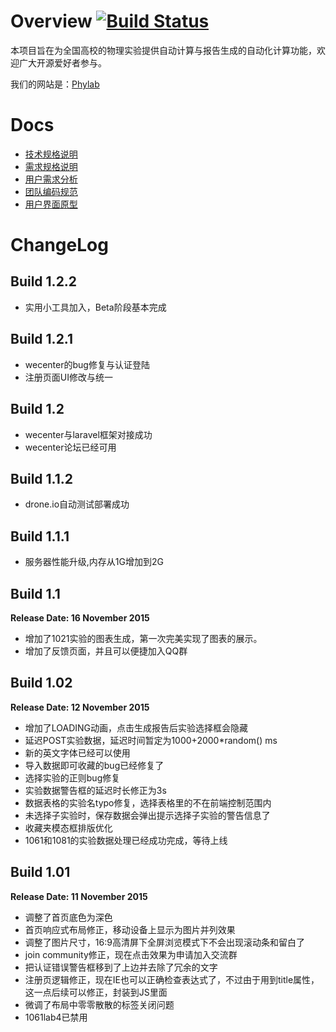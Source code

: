 # Overview [![Build Status](https://drone.io/github.com/buaase/Phylab-Web/status.png)](https://drone.io/github.com/buaase/Phylab-Web/latest)

本项目旨在为全国高校的物理实验提供自动计算与报告生成的自动化计算功能，欢迎广大开源爱好者参与。

我们的网站是：[Phylab](http://121.42.204.94)

# Docs

- [技术规格说明](https://github.com/buaase/Phylab-Web/blob/master/docs/Back-end-frame.md)
- [需求规格说明](https://github.com/buaase/Phylab-Web/blob/master/docs/Require-Specification.md)
- [用户需求分析](https://github.com/buaase/Phylab-Web/blob/master/docs/User-needs.md)
- [团队编码规范](https://github.com/buaase/Phylab-Web/blob/master/docs/PSR-SE.md)
- [用户界面原型](https://github.com/buaase/Phylab-Web/blob/master/docs/User-Interface.md)


# ChangeLog

## Build 1.2.2
- 实用小工具加入，Beta阶段基本完成

## Build 1.2.1
- wecenter的bug修复与认证登陆
- 注册页面UI修改与统一

## Build 1.2
- wecenter与laravel框架对接成功
- wecenter论坛已经可用

## Build 1.1.2
- drone.io自动测试部署成功

## Build 1.1.1
- 服务器性能升级,内存从1G增加到2G

## Build 1.1
**Release Date: 16 November 2015**
- 增加了1021实验的图表生成，第一次完美实现了图表的展示。
- 增加了反馈页面，并且可以便捷加入QQ群

## Build 1.02
**Release Date: 12 November 2015**
- 增加了LOADING动画，点击生成报告后实验选择框会隐藏
- 延迟POST实验数据，延迟时间暂定为1000+2000*random() ms
- 新的英文字体已经可以使用
- 导入数据即可收藏的bug已经修复了
- 选择实验的正则bug修复
- 实验数据警告框的延迟时长修正为3s
- 数据表格的实验名typo修复，选择表格里的不在前端控制范围内
- 未选择子实验时，保存数据会弹出提示选择子实验的警告信息了
- 收藏夹模态框排版优化
- 1061和1081的实验数据处理已经成功完成，等待上线

## Build 1.01
**Release Date: 11 November 2015**
- 调整了首页底色为深色
- 首页响应式布局修正，移动设备上显示为图片并列效果
- 调整了图片尺寸，16:9高清屏下全屏浏览模式下不会出现滚动条和留白了
- join community修正，现在点击效果为申请加入交流群
- 把认证错误警告框移到了上边并去除了冗余的文字
- 注册页逻辑修正，现在IE也可以正确检查表达式了，不过由于用到title属性，这一点后续可以修正，封装到JS里面
- 微调了布局中零零散散的标签关闭问题
- 1061lab4已禁用
